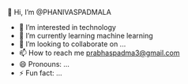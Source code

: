  👋 Hi, I’m @PHANIVASPADMALA
- 👀 I’m interested in technology 
- 🌱 I’m currently learning machine learning 
- 💞️ I’m looking to collaborate on ...
- 📫 How to reach me prabhaspadma3@gmail.com
- 😄 Pronouns: ...
- ⚡ Fun fact: ...

<!---
PHANIVASPADMALA/PHANIVASPADMALA is a ✨ special ✨ repository because its `README.md` (this file) appears on your GitHub profile.
You can click the Preview link to take a look at your changes.
--->
